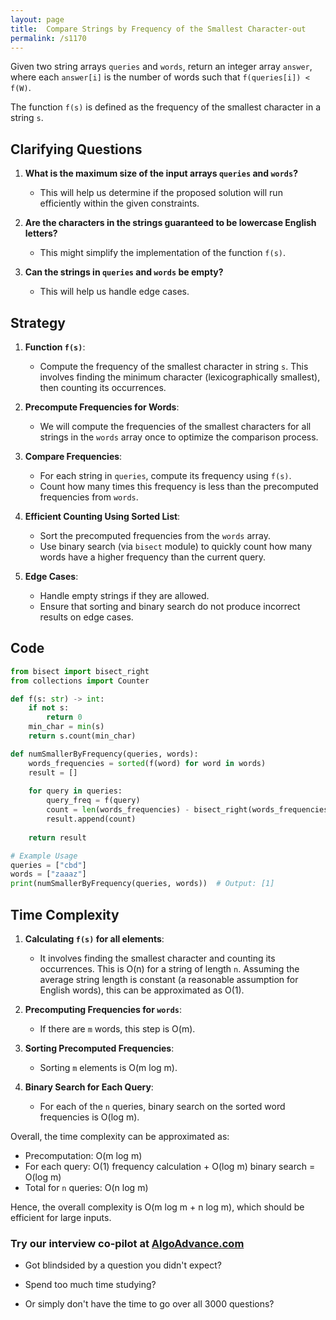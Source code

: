 ```yaml
---
layout: page
title:  Compare Strings by Frequency of the Smallest Character-out
permalink: /s1170
---
```


Given two string arrays `queries` and `words`, return an integer array `answer`, where each `answer[i]` is the number of words such that `f(queries[i]) < f(W)`.

The function `f(s)` is defined as the frequency of the smallest character in a string `s`.

## Clarifying Questions

1. **What is the maximum size of the input arrays `queries` and `words`?**
    - This will help us determine if the proposed solution will run efficiently within the given constraints.
   
2. **Are the characters in the strings guaranteed to be lowercase English letters?**
    - This might simplify the implementation of the function `f(s)`.

3. **Can the strings in `queries` and `words` be empty?**
    - This will help us handle edge cases.

## Strategy

1. **Function `f(s)`**:
    - Compute the frequency of the smallest character in string `s`. This involves finding the minimum character (lexicographically smallest), then counting its occurrences.

2. **Precompute Frequencies for Words**:
    - We will compute the frequencies of the smallest characters for all strings in the `words` array once to optimize the comparison process.

3. **Compare Frequencies**:
    - For each string in `queries`, compute its frequency using `f(s)`.
    - Count how many times this frequency is less than the precomputed frequencies from `words`.

4. **Efficient Counting Using Sorted List**:
    - Sort the precomputed frequencies from the `words` array.
    - Use binary search (via `bisect` module) to quickly count how many words have a higher frequency than the current query.

5. **Edge Cases**:
    - Handle empty strings if they are allowed.
    - Ensure that sorting and binary search do not produce incorrect results on edge cases.

## Code

```python
from bisect import bisect_right
from collections import Counter

def f(s: str) -> int:
    if not s:
        return 0
    min_char = min(s)
    return s.count(min_char)

def numSmallerByFrequency(queries, words):
    words_frequencies = sorted(f(word) for word in words)
    result = []
    
    for query in queries:
        query_freq = f(query)
        count = len(words_frequencies) - bisect_right(words_frequencies, query_freq)
        result.append(count)
    
    return result

# Example Usage
queries = ["cbd"]
words = ["zaaaz"]
print(numSmallerByFrequency(queries, words))  # Output: [1]
```

## Time Complexity

1. **Calculating `f(s)` for all elements**:
    - It involves finding the smallest character and counting its occurrences. This is O(n) for a string of length `n`. Assuming the average string length is constant (a reasonable assumption for English words), this can be approximated as O(1).

2. **Precomputing Frequencies for `words`**:
    - If there are `m` words, this step is O(m).

3. **Sorting Precomputed Frequencies**:
    - Sorting `m` elements is O(m log m).

4. **Binary Search for Each Query**:
    - For each of the `n` queries, binary search on the sorted word frequencies is O(log m).

Overall, the time complexity can be approximated as:
- Precomputation: O(m log m)
- For each query: O(1) frequency calculation + O(log m) binary search = O(log m)
- Total for `n` queries: O(n log m)

Hence, the overall complexity is O(m log m + n log m), which should be efficient for large inputs.


### Try our interview co-pilot at [AlgoAdvance.com](https://algoAdvance.com)

- Got blindsided by a question you didn't expect?

- Spend too much time studying?

- Or simply don't have the time to go over all 3000 questions?

